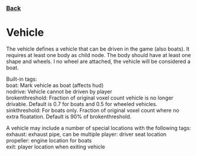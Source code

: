 ### [Back](README.md)
# Vehicle
The vehicle defines a vehicle that can be driven in the game (also boats). It requires at least one body as child node. The body should have at least one shape and wheels. I no wheel are attached, the vehicle will be considered a boat.

Built-in tags:  
boat: Mark vehicle as boat (affects hud)  
nodrive: Vehicle cannot be driven by player  
brokenthreshold: Fraction of original voxel count vehicle is no longer drivable. Default is 0.7 for boats and 0.5 for wheeled vehicles.  
sinkthreshold: For boats only. Fraction of original voxel count where no extra floatation. Default is 90% of brokenthreshold.  

A vehicle may include a number of special locations with the following tags:  
exhaust: exhaust pipe, can be multiple
player: driver seat location  
propeller: engine location for boats  
exit: player location when exiting vehicle